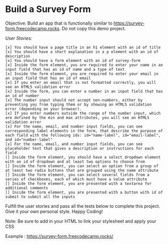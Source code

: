 # Build a Survey Form

Objective: Build an app that is functionally similar to https://survey-form.freecodecamp.rocks. Do not copy this demo project.

_User Stories:_

    [x] You should have a page title in an h1 element with an id of title
    [x] You should have a short explanation in a p element with an id of description
    [x] You should have a form element with an id of survey-form
    [x] Inside the form element, you are required to enter your name in an input field that has an id of name and a type of text
    [x] Inside the form element, you are required to enter your email in an input field that has an id of email
    [x] If you enter an email that is not formatted correctly, you will see an HTML5 validation error
    [x] Inside the form, you can enter a number in an input field that has an id of number
    [x] The number input should not accept non-numbers, either by preventing you from typing them or by showing an HTML5 validation error (depending on your browser).
    [x] If you enter numbers outside the range of the number input, which are defined by the min and max attributes, you will see an HTML5 validation error
    [x] For the name, email, and number input fields, you can see corresponding label elements in the form, that describe the purpose of each field with the following ids: id="name-label", id="email-label", and id="number-label"
    [x] For the name, email, and number input fields, you can see placeholder text that gives a description or instructions for each field
    [] Inside the form element, you should have a select dropdown element with an id of dropdown and at least two options to choose from
    [] Inside the form element, you can select an option from a group of at least two radio buttons that are grouped using the name attribute
    [] Inside the form element, you can select several fields from a series of checkboxes, each of which must have a value attribute
    [] Inside the form element, you are presented with a textarea for additional comments
    [] Inside the form element, you are presented with a button with id of submit to submit all the inputs

Fulfill the user stories and pass all the tests below to complete this project. Give it your own personal style. Happy Coding!

Note: Be sure to add <link rel="stylesheet" href="styles.css"> in your HTML to link your stylesheet and apply your CSS

Example : https://survey-form.freecodecamp.rocks/